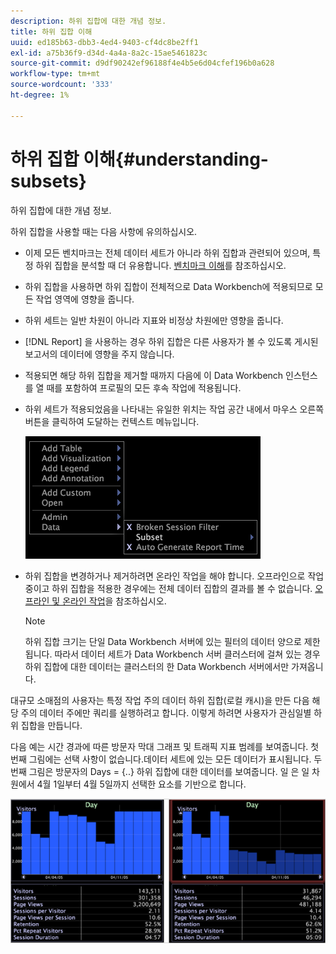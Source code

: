 ```yaml
---
description: 하위 집합에 대한 개념 정보.
title: 하위 집합 이해
uuid: ed185b63-dbb3-4ed4-9403-cf4dc8be2ff1
exl-id: a75b36f9-d34d-4a4a-8a2c-15ae5461823c
source-git-commit: d9df90242ef96188f4e4b5e6d04cfef196b0a628
workflow-type: tm+mt
source-wordcount: '333'
ht-degree: 1%

---
```


# 하위 집합 이해{#understanding-subsets}

하위 집합에 대한 개념 정보.

하위 집합을 사용할 때는 다음 사항에 유의하십시오.

* 이제 모든 벤치마크는 전체 데이터 세트가 아니라 하위 집합과 관련되어 있으며, 특정 하위 집합을 분석할 때 더 유용합니다. [벤치마크 이해](../../../../home/c-get-started/c-vis/c-ustd-benchmks.md#concept-c7b0f4102e92458096f8c4765cbe2914)를 참조하십시오.
* 하위 집합을 사용하면 하위 집합이 전체적으로 Data Workbench에 적용되므로 모든 작업 영역에 영향을 줍니다.
* 하위 세트는 일반 차원이 아니라 지표와 비정상 차원에만 영향을 줍니다.
* [!DNL Report] 을 사용하는 경우 하위 집합은 다른 사용자가 볼 수 있도록 게시된 보고서의 데이터에 영향을 주지 않습니다.
* 적용되면 해당 하위 집합을 제거할 때까지 다음에 이 Data Workbench 인스턴스를 열 때를 포함하여 프로필의 모든 후속 작업에 적용됩니다.
* 하위 세트가 적용되었음을 나타내는 유일한 위치는 작업 공간 내에서 마우스 오른쪽 버튼을 클릭하여 도달하는 컨텍스트 메뉴입니다.

   ![](assets/mnu_Subset.png)

* 하위 집합을 변경하거나 제거하려면 온라인 작업을 해야 합니다. 오프라인으로 작업 중이고 하위 집합을 적용한 경우에는 전체 데이터 집합의 결과를 볼 수 없습니다. [오프라인 및 온라인 작업](../../../../home/c-get-started/c-off-on.md#concept-cef8758ede044b18b3558376c5eb9f54)을 참조하십시오.

   >[!NOTE]
   >
   >하위 집합 크기는 단일 Data Workbench 서버에 있는 필터의 데이터 양으로 제한됩니다. 따라서 데이터 세트가 Data Workbench 서버 클러스터에 걸쳐 있는 경우 하위 집합에 대한 데이터는 클러스터의 한 Data Workbench 서버에서만 가져옵니다.

대규모 소매점의 사용자는 특정 작업 주의 데이터 하위 집합(로컬 캐시)을 만든 다음 해당 주의 데이터 주에만 쿼리를 실행하려고 합니다. 이렇게 하려면 사용자가 관심일별 하위 집합을 만듭니다.

다음 예는 시간 경과에 따른 방문자 막대 그래프 및 트래픽 지표 범례를 보여줍니다. 첫 번째 그림에는 선택 사항이 없습니다.데이터 세트에 있는 모든 데이터가 표시됩니다. 두 번째 그림은 방문자의 Days = {..} 하위 집합에 대한 데이터를 보여줍니다. 일 은 일 차원에서 4월 1일부터 4월 5일까지 선택한 요소를 기반으로 합니다.

![](assets/client-sub1.png)
